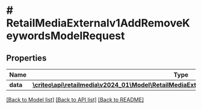# # RetailMediaExternalv1AddRemoveKeywordsModelRequest

## Properties

Name | Type | Description | Notes
------------ | ------------- | ------------- | -------------
**data** | [**\criteo\api\retailmedia\v2024_01\Model\RetailMediaExternalv1AddRemoveKeywordsModelResource**](RetailMediaExternalv1AddRemoveKeywordsModelResource.md) |  | [optional]

[[Back to Model list]](../../README.md#models) [[Back to API list]](../../README.md#endpoints) [[Back to README]](../../README.md)
